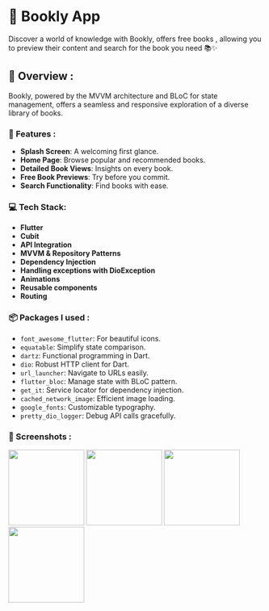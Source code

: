 # :blue_book: Bookly App

Discover a world of knowledge with Bookly, offers free books , allowing you to
preview their content and search for the book you need 📚✨

## :memo: Overview :

Bookly, powered by the MVVM architecture and BLoC for state management, offers a
seamless and responsive exploration of a diverse library of books.

### 📲 Features :

- **Splash Screen**: A welcoming first glance.
- **Home Page**: Browse popular and recommended books.
- **Detailed Book Views**: Insights on every book.
- **Free Book Previews**: Try before you commit.
- **Search Functionality**: Find books with ease.

### :computer: Tech Stack:

- **Flutter**
- **Cubit**
- **API Integration**
- **MVVM & Repository Patterns**
- **Dependency Injection**
- **Handling exceptions with DioException**
- **Animations**
- **Reusable components**
- **Routing**

### :package: Packages I used :

- `font_awesome_flutter`: For beautiful icons.
- `equatable`: Simplify state comparison.
- `dartz`: Functional programming in Dart.
- `dio`: Robust HTTP client for Dart.
- `url_launcher`: Navigate to URLs easily.
- `flutter_bloc`: Manage state with BLoC pattern.
- `get_it`: Service locator for dependency injection.
- `cached_network_image`: Efficient image loading.
- `google_fonts`: Customizable typography.
- `pretty_dio_logger`: Debug API calls gracefully.

### 📸 Screenshots :

<img src="https://github.com/TarekLotfy30/bookly_app/assets/117456407/ebf2476b-19df-48bf-9e90-994e4447e912" width="150">
<img src="https://github.com/TarekLotfy30/bookly_app/assets/117456407/279f0c8f-b0fd-44e8-84cb-1c5c8045f1c1" width="150">
<img src="https://github.com/TarekLotfy30/bookly_app/assets/117456407/72f2d607-c1e4-44c0-910e-5b7984b30ac3" width="150">
<img src="https://github.com/TarekLotfy30/bookly_app/assets/117456407/0d86bded-734b-48f8-813f-92b224958e7c" width="150">